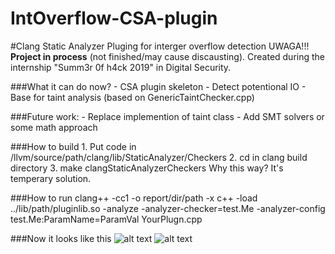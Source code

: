 # IntOverflow-CSA-plugin
#Clang Static  Analyzer Pluging for interger overflow detection
UWAGA!!! **Project in process** (not finished/may cause discausting).
Created during the internship "Summ3r 0f h4ck 2019" in Digital Security.

###What it can do now?
    - CSA plugin skeleton
    - Detect potentional IO
    - Base for taint analysis (based on GenericTaintChecker.cpp)

###Future work:
    - Replace implemention of taint class
    - Add SMT solvers or some math approach

###How to build
    1. Put code in /llvm/source/path/clang/lib/StaticAnalyzer/Checkers
    2. cd in clang build directory
    3. make clangStaticAnalyzerCheckers
    Why this way? It's temperary solution.

###How to run
clang++ -cc1 -o report/dir/path -x c++ -load ../lib/path/pluginlib.so -analyze -analyzer-checker=test.Me -analyzer-config test.Me:ParamName=ParamVal  YourPlugn.cpp

###Now it looks like this
 ![alt text](https://github.com/dR3m/IntOverflow-CSA-plugin/imgs/1.jpg "Test source code")
 ![alt text](https://github.com/dR3m/IntOverflow-CSA-plugin/imgs/2.jpg "Test checker result")
